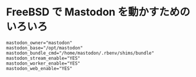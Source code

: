 # FreeBSD で Mastodon を動かすためのいろいろ


~~~shell
mastodon_owner="mastodon"
mastodon_base="/opt/mastodon"
mastodon_bundle_cmd="/home/mastodon/.rbenv/shims/bundle"
mastodon_stream_enable="YES"
mastodon_worker_enable="YES"
mastodon_web_enable="YES"
~~~
